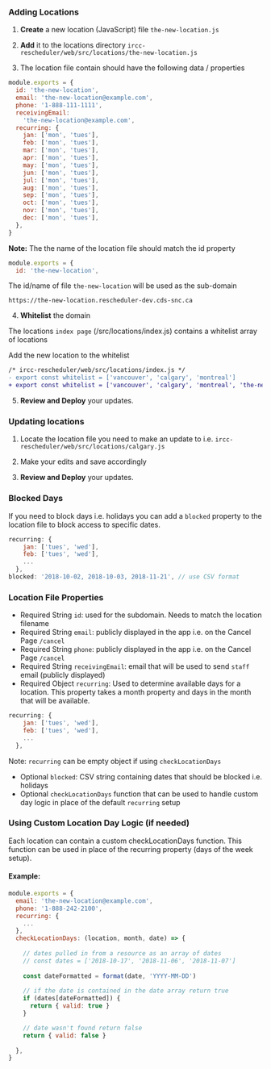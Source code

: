 ### Adding Locations

1. **Create** a new location (JavaScript) file `the-new-location.js`

2. **Add** it to the locations directory `ircc-rescheduler/web/src/locations/the-new-location.js`

3. The location file contain should have the following data / properties

```javascript
module.exports = {
  id: 'the-new-location',
  email: 'the-new-location@example.com',
  phone: '1-888-111-1111',
  receivingEmail:
    'the-new-location@example.com',
  recurring: {
    jan: ['mon', 'tues'],
    feb: ['mon', 'tues'],
    mar: ['mon', 'tues'],
    apr: ['mon', 'tues'],
    may: ['mon', 'tues'],
    jun: ['mon', 'tues'],
    jul: ['mon', 'tues'],
    aug: ['mon', 'tues'],
    sep: ['mon', 'tues'],
    oct: ['mon', 'tues'],
    nov: ['mon', 'tues'],
    dec: ['mon', 'tues'],
  },
}
```

**Note:**
The the name of the location file should match the id property

```javascript
module.exports = {
  id: 'the-new-location',
```

The id/name of file `the-new-location` will be used as the sub-domain

```
https://the-new-location.rescheduler-dev.cds-snc.ca
```

4. **Whitelist** the domain

The locations `index page` (/src/locations/index.js) contains a whitelist array of locations

Add the new location to the whitelist

```diff
/* ircc-rescheduler/web/src/locations/index.js */
- export const whitelist = ['vancouver', 'calgary', 'montreal']
+ export const whitelist = ['vancouver', 'calgary', 'montreal', 'the-new-location']
```

5. **Review and Deploy** your updates.

### Updating locations

1. Locate the location file you need to make an update to i.e.
`ircc-rescheduler/web/src/locations/calgary.js`

2. Make your edits and save accordingly

3. **Review and Deploy** your updates.


### Blocked Days

If you need to block days i.e. holidays you can add a `blocked` property to the location file to block access to specific dates.

```javascript
recurring: {
    jan: ['tues', 'wed'],
    feb: ['tues', 'wed'],
    ...
  },
blocked: '2018-10-02, 2018-10-03, 2018-11-21', // use CSV format 
```

### Location File Properties

- Required String `id`: used for the subdomain.  Needs to match the location filename
- Required String `email`: publicly displayed in the app i.e. on the Cancel Page `/cancel`
- Required String `phone`: publicly displayed in the app i.e. on the Cancel Page `/cancel`
- Required String `receivingEmail`: email that will be used to send `staff` email (publicly displayed)
- Required Object `recurring`: Used to determine available days for a location. This property takes a month property and days in the month that will be available.  

```javascript
recurring: {
    jan: ['tues', 'wed'],
    feb: ['tues', 'wed'],
    ...
  },
```
Note: `recurring` can be empty object if using `checkLocationDays`

- Optional `blocked`: CSV string containing dates that should be blocked i.e. holidays
- Optional `checkLocationDays` function that can be used to handle custom day logic in place of the default `recurring` setup


### Using Custom Location Day Logic (if needed)

Each location can contain a custom checkLocationDays function.  This function can be used in place of the recurring property (days of the week setup).

#### Example:
```javascript
module.exports = {
  email: 'the-new-location@example.com',
  phone: '1-888-242-2100',
  recurring: {
    ...
  },
  checkLocationDays: (location, month, date) => {
   
    // dates pulled in from a resource as an array of dates
    // const dates = ['2018-10-17', '2018-11-06', '2018-11-07']
    
    const dateFormatted = format(date, 'YYYY-MM-DD')
    
    // if the date is contained in the date array return true
    if (dates[dateFormatted]) {
      return { valid: true }
    }

    // date wasn't found return false
    return { valid: false }
   
  },
}
```